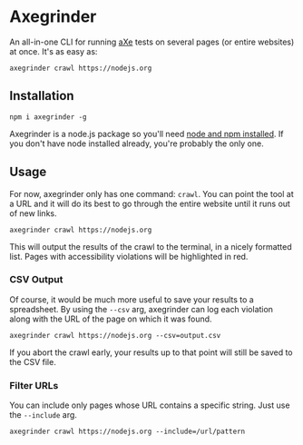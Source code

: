 # Axegrinder

An all-in-one CLI for running [aXe](https://www.deque.com/products/axe/) tests on several pages (or entire websites) at once. It's as easy as:

```
axegrinder crawl https://nodejs.org
```

## Installation

```
npm i axegrinder -g
```

Axegrinder is a node.js package so you'll need [node and npm installed](https://nodejs.org/en/). If you don't have node installed already, you're probably the only one.

## Usage

For now, axegrinder only has one command: `crawl`. You can point the tool at a URL and it will do its best to go through the entire website until it runs out of new links.

```
axegrinder crawl https://nodejs.org
```

This will output the results of the crawl to the terminal, in a nicely formatted list. Pages with accessibility violations will be highlighted in red.

### CSV Output

Of course, it would be much more useful to save your results to a spreadsheet. By using the `--csv` arg, axegrinder can log each violation along with the URL of the page on which it was found.

```
axegrinder crawl https://nodejs.org --csv=output.csv
```

If you abort the crawl early, your results up to that point will still be saved to the CSV file.

### Filter URLs

You can include only pages whose URL contains a specific string. Just use the `--include` arg.

```
axegrinder crawl https://nodejs.org --include=/url/pattern
```